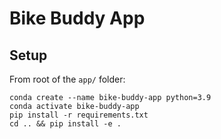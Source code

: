 # Bike Buddy App

## Setup

From root of the `app/` folder:

```
conda create --name bike-buddy-app python=3.9
conda activate bike-buddy-app
pip install -r requirements.txt
cd .. && pip install -e .
```